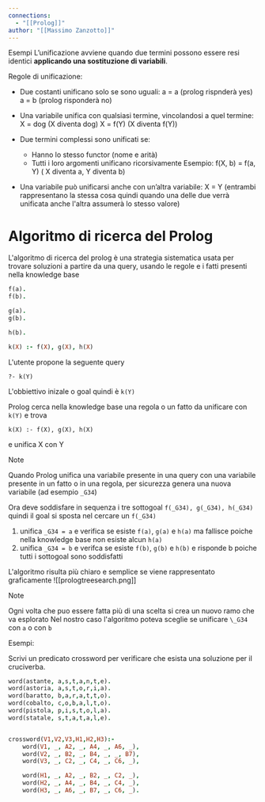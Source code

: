 ```yaml
---
connections:
  - "[[Prolog]]"
author: "[[Massimo Zanzotto]]"
---
```

Esempi
L’unificazione avviene quando due termini possono essere resi identici **applicando una sostituzione di variabili**.


Regole di unificazione:
- Due costanti unificano solo se sono uguali:
    a = a (prolog rispnderà yes)
    a = b (prolog risponderà no)

- Una variabile unifica con qualsiasi termine, vincolandosi a quel termine:
    X = dog (X diventa dog)
    X = f(Y)  (X diventa f(Y))

- Due termini complessi sono unificati se:
    - Hanno lo stesso functor (nome e arità)
    - Tutti i loro argomenti unificano ricorsivamente
		 Esempio: f(X, b) = f(a, Y) ( X diventa a, Y diventa b)

- Una variabile può unificarsi anche con un’altra variabile:
    X = Y (entrambi rappresentano la stessa cosa quindi quando una delle due verrà unificata anche l'altra assumerà lo stesso valore)

# Algoritmo di ricerca del Prolog
L'algoritmo di ricerca del prolog è una strategia sistematica usata per trovare soluzioni a partire da una query, usando le regole e i fatti presenti nella knowledge base

```Prolog
f(a).
f(b).

g(a).
g(b).

h(b).

k(X) :- f(X), g(X), h(X)
```

L'utente propone la seguente query
```
?- k(Y)
```

L'obbiettivo inizale o goal quindi è `k(Y)`

Prolog cerca nella knowledge base una regola o un fatto da unificare con `k(Y)`  e trova
```
k(X) :- f(X), g(X), h(X)
```
e unifica X con Y

>[!note]
>Quando Prolog unifica una variabile presente in una query con una variabile presente in un fatto o in una regola, per sicurezza genera una nuova variabile (ad esempio `_G34`)

Ora deve soddisfare in sequenza i tre sottogoal `f(_G34), g(_G34), h(_G34)` quindi il goal si sposta nel cercare un `f(_G34)`
1. unifica `_G34 = a` e verifica se esiste `f(a)`, `g(a)` e `h(a)` ma fallisce poiche nella knowledge base non esiste alcun `h(a)` 
2. unifica `_G34 = b` e verifca se esiste  `f(b)`, `g(b)` e `h(b)` e risponde b poiche tutti i sottogoal sono soddisfatti 


L'algoritmo risulta più chiaro e semplice se viene rappresentato graficamente
![[prologtreesearch.png]]

>[!note]
>Ogni volta che puo essere fatta più di una scelta si crea un nuovo ramo che va esplorato
>Nel nostro caso l'algoritmo poteva sceglie se unificare `\_G34` con `a` o con `b`



Esempi:

Scrivi un predicato crossword per verificare che esista una soluzione per il cruciverba.
```Prolog
word(astante, a,s,t,a,n,t,e).
word(astoria, a,s,t,o,r,i,a).
word(baratto, b,a,r,a,t,t,o).
word(cobalto, c,o,b,a,l,t,o).
word(pistola, p,i,s,t,o,l,a).
word(statale, s,t,a,t,a,l,e).


crossword(V1,V2,V3,H1,H2,H3):-
    word(V1, _, A2, _, A4, _, A6, _),
    word(V2, _, B2, _, B4, _, _, B7),
    word(V3, _, C2, _, C4, _, C6, _),

    word(H1, _, A2, _, B2, _, C2, _),
    word(H2, _, A4, _, B4, _, C4, _),
    word(H3, _, A6, _, B7, _, C6, _).
```
